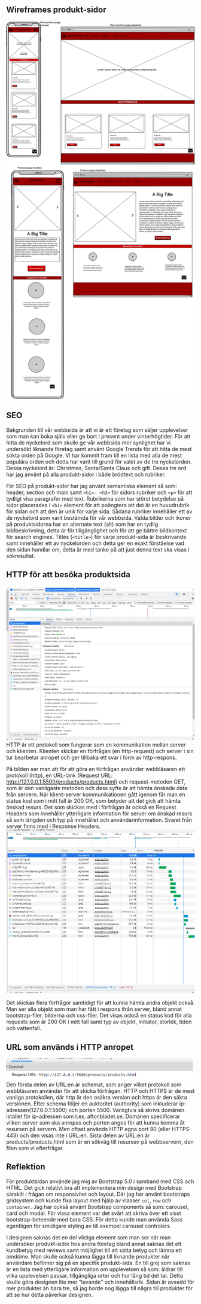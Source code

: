 
## Wireframes produkt-sidor
![wireframes produkt sida](Assets/Projektarbete_wireframe_product_Sofiia.png)
## SEO

Bakgrunden till vår webbsida är att vi är ett företag som säljer upplevelser som man kan boka själv eller ge bort i present under vinterhögtider. 
För att hitta de nyckelord som skulle ge vår webbsida mer synlighet har vi undersökt liknande företag samt använt Google Trends för att hitta de mest sökta orden på Google. Vi har kommit fram till en lista med alla de mest populära orden och detta har varit till grund för valet av de tre nyckelorden. Dessa nyckelord är: Christmas, Santa/Santa Claus och gift.
 Dessa tre ord har jag använt på alla produkt-sidor i både brödtext och rubriker. 

För SEO på produkt-sidor har jag använt semantiska element så som: header, section och main samt `<h1>- <h3>` för sidors rubriker och `<p>` för att tydligt visa paragrafer med text. 
Rubrikerna som har störst betydelse på sidor placerades i `<h1>` element för att poängtera att det är en huvudrubrik för sidan och att den är unik för varje sida. Sådana rubriker innehåller ett av de nyckelord som varit bestämda för vår webbsida.
Valda bilder och ikoner på produktsidorna har en alternate text (alt) som har en tydlig bildbeskrivning, detta är för tillgänglighet och för att ge bättre bildkontext för search engines.
Titles (`<title>`) för varje produkt-sida är beskrivande samt innehåller ett av nyckelorden och detta ger en exakt förståelse vad den sidan handlar om, detta är med tanke på att just denna text ska visas i sökresultat.

## HTTP för att besöka produktsida
![http requset/respons general](Assets/HTTP_Sofiia_general.png)
HTTP är ett protokoll som fungerar som en kommunikation mellan server och klienten.  Klienten skickar en förfrågan (en http-request) och server i sin tur bearbetar anropet och ger tillbaka ett svar i form av http-respons.  

På bilden ser man att för att göra en förfrågan använder webbläsaren ett protokoll (http), en URL-länk (Request URL: http://127.0.0.1:5500/products/products.html) och request-metoden GET, som är den vanligaste metoden och dess syfte är att hämta önskade data från servern. När klient-server kommunikationen gått igenom får man en status kod som i mitt fall är 200 OK, som betyder att det gick att hämta önskad resurs. Det som skickas med i förfrågan är också en Request Headers som innehåller ytterligare information för server om önskad resurs så som längden och typ på innehållet och användarinformation. Svaret från server finns med i Response Headers.
![http requset/respons general](Assets/HTTP_Sofiia.png)

 Det skickas flera förfrågor samtidigt för att kunna hämta andra objekt också. Man ser alla objekt som man har fått i respons ifrån server, bland annat bootstrap-filer, bilderna och css-filer. Det visas också en status kod för alla requests som är 200 OK i mitt fall samt typ av objekt, initiator, storlek, tiden och vattenfall. 


## URL som används i HTTP anropet
![URL:en för anrop](Assets/URL_sofiia.png)
Den första delen av URL:en är schemat, som anger vilket protokoll som webbläsaren använder för att skicka förfrågan. HTTP och HTTPS är de mest vanliga protokollen, där http är den osäkra version och https är den säkra versionen. Efter schema följer en auktoritet (authority) som inkluderar ip-adressen(127.0.0.1:5500) och porten 5500. Vanligtvis så skrivs domänen istället för ip-adressen som t.ex. aftonbladet.se. Domänen specificerar vilken server som ska anropas och porten anges för att kunna komma åt resursen på servern. Men oftast används HTTP egna port 80 (eller HTTPS- 443) och den visas inte i URL:en. Sista delen av URL:en är products/products.html som är en sökväg till resursen på webbservern, den filen som vi efterfrågar.

## Reflektion

För produktsidan använde jag mig av Bootstrap 5.0 i samband med CSS och HTML. Det gick relativt bra att implementera min design med Bootstrap särskilt i frågan om responsivitet och layout. Där jag har använt bootstraps gridsystem och kunde fixa layout med hjälp av klasser `col`, `row` och `container`. Jag har också använt Bootstrap components så som: carousel, card och modal. För vissa element var det svårt att skriva över ett visst bootstrap-beteende med bara CSS. För detta kunde man använda Sass egentligen för smidigare styling av till exempel carousel controlers. 

I designen saknas det en del viktiga element som man ser när man undersöker produkt-sidor hos andra företag bland annat saknas det ett kundbetyg med reviews samt möjlighet till att sätta betyg och lämna ett omdöme. Man skulle också kunna lägga till liknande produkter när användare befinner sig på en specifik produkt-sida. En till grej som saknas är en lista med ytterligare information om upplevelsen så som: åldrar till vilka upplevelsen passar, tillgängliga orter och hur lång tid det tar. Detta skulle göra designen lite mer "levande" och innehållsrik. Sidan är avsedd för mer produkter än bara tre, så jag borde nog lägga till några till produkter för att se hur detta påverkar designen. 
